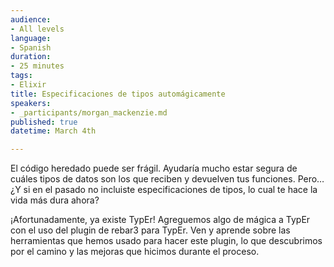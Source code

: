 ```yaml
---
audience:
- All levels
language:
- Spanish
duration:
- 25 minutes
tags:
- Elixir
title: Especificaciones de tipos automágicamente
speakers:
- _participants/morgan_mackenzie.md
published: true
datetime: March 4th

---
```

El código heredado puede ser frágil. Ayudaría mucho estar segura de cuáles tipos de datos son los que reciben y devuelven tus funciones. Pero… ¿Y si en el pasado no incluiste especificaciones de tipos, lo cual te hace la vida más dura ahora?
 
¡Afortunadamente, ya existe TypEr! Agreguemos algo de mágica a TypEr con el uso del plugin de rebar3 para TypEr. Ven y aprende sobre las herramientas que hemos usado para hacer este plugin, lo que descubrimos por el camino y las mejoras que hicimos durante el proceso.

